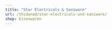 ```yaml
---
title: "Star Electricals & Saniware"
url: /thidanad/star-electricals-und-saniware/
shop: Eisenwaren
---
```

